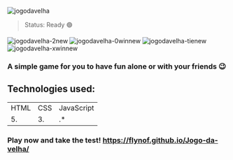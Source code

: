 ![jogodavelha](https://user-images.githubusercontent.com/101658522/162839342-b00ce715-7cbf-487a-be4e-a82aceba437f.png)

> Status: Ready 🟢

![jogodavelha-2new](https://user-images.githubusercontent.com/101658522/162839558-5ba65b80-7f02-4b14-849d-d04ce34a4ccf.png)
![jogodavelha-0winnew](https://user-images.githubusercontent.com/101658522/162839565-8185be5d-4c66-474d-afed-03e05a6f14e7.png)
![jogodavelha-tienew](https://user-images.githubusercontent.com/101658522/162839566-c882ba58-2816-48e8-920c-0e9217b3b224.png)
![jogodavelha-xwinnew](https://user-images.githubusercontent.com/101658522/162839570-fcd8f780-115e-4f63-a945-edbfce40e255.png)


### A simple game for you to have fun alone or with your friends 😉

## Technologies used:

<table>
 
  <tr>
    <td>HTML</td>
    <td>CSS</td>
    <td>JavaScript</td>
  </tr>
  <tr>
    <td>5.</td>
    <td>3.</td>
    <td>.*</td>
  </tr>
  
</table>

### Play now and take the test! https://flynof.github.io/Jogo-da-velha/

